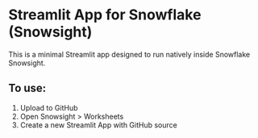# Streamlit App for Snowflake (Snowsight)

This is a minimal Streamlit app designed to run natively inside Snowflake Snowsight.

## To use:
1. Upload to GitHub
2. Open Snowsight > Worksheets
3. Create a new Streamlit App with GitHub source
